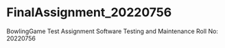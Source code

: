 # FinalAssignment_20220756
 BowlingGame Test Assignment
 Software Testing and Maintenance
 Roll No: 20220756
